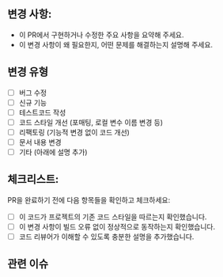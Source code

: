 ## 변경 사항:

- 이 PR에서 구현하거나 수정한 주요 사항을 요약해 주세요.
- 이 변경 사항이 왜 필요한지, 어떤 문제를 해결하는지 설명해 주세요.

## 변경 유형

- [ ] 버그 수정
- [ ] 신규 기능
- [ ] 테스트코드 작성
- [ ] 코드 스타일 개선 (포매팅, 로컬 변수 이름 변경 등)
- [ ] 리팩토링 (기능적 변경 없이 코드 개선)
- [ ] 문서 내용 변경
- [ ] 기타 (아래에 설명 추가)

## 체크리스트:

PR을 완료하기 전에 다음 항목들을 확인하고 체크하세요:

- [ ] 이 코드가 프로젝트의 기존 코드 스타일을 따르는지 확인했습니다.
- [ ] 이 변경 사항이 빌드 오류 없이 정상적으로 동작하는지 확인했습니다.
- [ ] 코드 리뷰어가 이해할 수 있도록 충분한 설명을 추가했습니다.

## 관련 이슈
